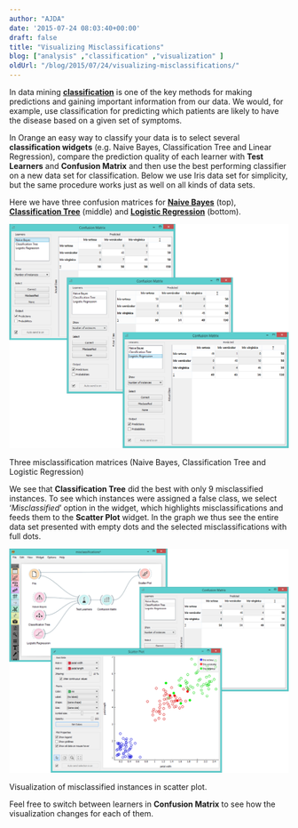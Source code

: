 ```yaml
---
author: "AJDA"
date: '2015-07-24 08:03:40+00:00'
draft: false
title: "Visualizing Misclassifications"
blog: ["analysis" ,"classification" ,"visualization" ]
oldUrl: "/blog/2015/07/24/visualizing-misclassifications/"
---
```


In data mining **[classification](https://en.wikipedia.org/wiki/Statistical_classification)** is one of the key methods for making predictions and gaining important information from our data. We would, for example, use classification for predicting which patients are likely to have the disease based on a given set of symptoms.

In Orange an easy way to classify your data is to select several **classification widgets** (e.g. Naive Bayes, Classification Tree and Linear Regression), compare the prediction quality of each learner with **Test Learners** and **Confusion Matrix** and then use the best performing classifier on a new data set for classification. Below we use Iris data set for simplicity, but the same procedure works just as well on all kinds of data sets.

Here we have three confusion matrices for **[Naive Bayes](https://en.wikipedia.org/wiki/Naive_Bayes_classifier)** (top), **[Classification Tree](https://en.wikipedia.org/wiki/Decision_tree_learning)** (middle) and **[Logistic Regression](https://en.wikipedia.org/wiki/Multinomial_logistic_regression)** (bottom).



![](Misclassification-matrices.png)

Three misclassification matrices (Naive Bayes, Classification Tree and Logistic Regression)



We see that **Classification Tree** did the best with only 9 misclassified instances. To see which instances were assigned a false class, we select ‘_Misclassified_’ option in the widget, which highlights misclassifications and feeds them to the **Scatter Plot** widget. In the graph we thus see the entire data set presented with empty dots and the selected misclassifications with full dots.

![](misclassification-schema-scatterplot.png)

Visualization of misclassified instances in scatter plot.



Feel free to switch between learners in **Confusion Matrix** to see how the visualization changes for each of them.


